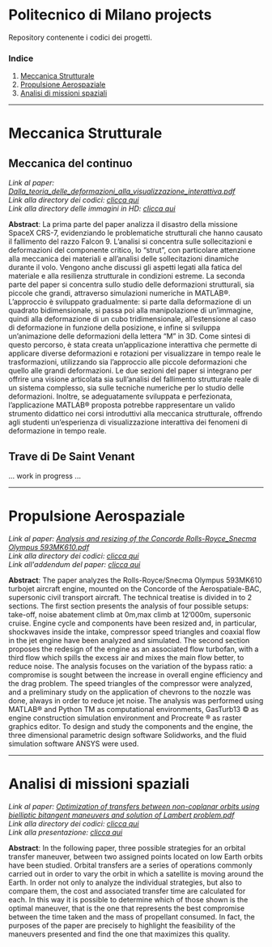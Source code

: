 # Politecnico di Milano projects
Repository contenente i codici dei progetti.

### Indice
1. [Meccanica Strutturale](#meccanica-strutturale)
2. [Propulsione Aerospaziale](#propulsione-aerospaziale)
3. [Analisi di missioni spaziali](#analisi-di-missioni-spaziali)

---

# Meccanica Strutturale

## Meccanica del continuo 

*Link al paper: [Dalla_teoria_delle_deformazioni_alla_visualizzazione_interattiva.pdf](https://github.com/user-attachments/files/17721305/Dalla_teoria_delle_deformazioni_alla_visualizzazione_interattiva.pdf)* \
*Link alla directory dei codici: [clicca qui](Meccanica_Strutturale/meccanica_del_continuo)* \
*Link alla directory delle immagini in HD: [clicca qui](Meccanica_Strutturale/meccanica_del_continuo/Immagini_del_paper.md)*

**Abstract**: La prima parte del paper analizza il disastro della missione SpaceX CRS-7, evidenziando le problematiche strutturali che hanno causato il fallimento del razzo Falcon 9. L’analisi si concentra sulle sollecitazioni e deformazioni del componente critico, lo “strut”, con particolare attenzione alla meccanica dei materiali e all’analisi delle sollecitazioni dinamiche durante il volo. Vengono anche discussi gli aspetti legati alla fatica del materiale e alla resilienza strutturale in condizioni estreme. La seconda parte del paper si concentra sullo studio delle deformazioni strutturali, sia piccole che grandi, attraverso simulazioni numeriche in MATLAB®. L’approccio è sviluppato gradualmente: si parte dalla deformazione di un quadrato bidimensionale, si passa poi alla manipolazione di un’immagine, quindi alla deformazione di un cubo tridimensionale, all’estensione al caso di deformazione in funzione della posizione, e infine si sviluppa un’animazione delle deformazioni della lettera “M” in 3D. Come sintesi di questo percorso, è stata creata un’applicazione interattiva che permette di applicare diverse deformazioni e rotazioni per visualizzare in tempo reale le trasformazioni, utilizzando sia l’approccio alle piccole deformazioni che quello alle grandi deformazioni. Le due sezioni del paper si integrano per offrire una visione articolata sia sull’analisi del fallimento strutturale reale di un sistema complesso, sia sulle tecniche numeriche per lo studio delle deformazioni. Inoltre, se adeguatamente sviluppata e perfezionata, l’applicazione MATLAB® proposta potrebbe rappresentare un valido strumento didattico nei corsi introduttivi alla meccanica strutturale, offrendo agli studenti un’esperienza di visualizzazione interattiva dei fenomeni di deformazione in tempo reale.

## Trave di De Saint Venant
... work in progress ...

---
# Propulsione Aerospaziale

*Link al paper: [Analysis and resizing of the Concorde Rolls-Royce_Snecma Olympus 593MK610.pdf](https://github.com/user-attachments/files/17722431/Analysis.and.resizing.of.the.Concorde.Rolls-Royce_Snecma.Olympus.593MK610.pdf)* \
*Link alla directory dei codici: [clicca qui](Concorde_RR_Snecma_Olympus_593MK610)* \
*Link all'addendum del paper: [clicca qui](https://michellevrapi.notion.site/Addendum-93e5ecb195f1423aad58b17c2efa6aec)*

**Abstract**: The paper analyzes the Rolls-Royce/Snecma Olympus 593MK610 turbojet aircraft engine, mounted on the Concorde of the Aerospatiale-BAC, supersonic civil transport aircraft. The technical treatise is divided in to 2 sections. The first section presents the analysis of four possible setups: take-off, noise abatement climb at 0m,max climb at 12’000m, supersonic cruise. Engine cycle and components have been resized and, in particular, shockwaves inside the intake, compressor speed triangles and coaxial flow in the jet engine have been analyzed and simulated. The second section proposes the redesign of the engine as an associated flow turbofan, with a third flow which spills the excess air and mixes the main flow better, to reduce noise. The analysis focuses on the variation of the bypass ratio: a compromise is sought between the increase in overall engine efficiency and the drag problem. The speed triangles of the compressor were analyzed, and a preliminary study on the application of chevrons to the nozzle was done, always in order to reduce jet noise. The analysis was performed using MATLAB® and Python TM as computational environments, GasTurb13 © as engine construction simulation environment and Procreate ® as raster graphics editor. To design and study the components and the engine, the three dimensional parametric design software Solidworks, and the fluid simulation software ANSYS were used.


---
# Analisi di missioni spaziali

*Link al paper: [Optimization of transfers between non-coplanar orbits using bielliptic bitangent maneuvers and solution of Lambert problem.pdf](https://github.com/user-attachments/files/17733924/Optimization.of.transfers.between.non-coplanar.orbits.using.bielliptic.bitangent.maneuvers.and.solution.of.Lambert.problem.pdf)* \
*Link alla directory dei codici: [clicca qui](Optimization_orbital_transfers)* \
*Link alla presentazione: [clicca qui](https://prezi.com/v/view/bISscnekoWqVQaD9n77K/)*


**Abstract**: In the following paper, three possible strategies for an orbital transfer maneuver, between two assigned points located on low Earth orbits have been studied. Orbital transfers are a series of operations commonly carried out in order to vary the orbit in which a satellite is moving around the Earth. In order not only to analyze the individual strategies, but also to compare them, the cost and associated transfer time are calculated for each. In this way it is possible to determine which of those shown is the optimal maneuver, that is the one that represents the best compromise between the time taken and the mass of propellant consumed. In fact, the purposes of the paper are precisely to highlight the feasibility of the maneuvers presented and find the one that maximizes this quality. 
